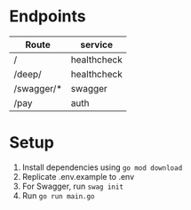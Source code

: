 # Endpoints

| Route       | service     |
| ----------- | ----------- |
| /           | healthcheck |
| /deep/      | healthcheck |
| /swagger/\* | swagger     |
| /pay        | auth        |

# Setup

1. Install dependencies using `go mod download`
2. Replicate .env.example to .env
3. For Swagger, run `swag init`
4. Run `go run main.go`

